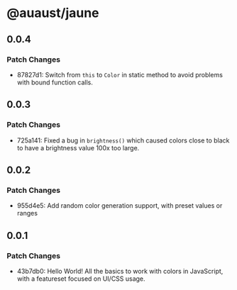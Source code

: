 # @auaust/jaune

## 0.0.4

### Patch Changes

- 87827d1: Switch from `this` to `Color` in static method to avoid problems with bound function calls.

## 0.0.3

### Patch Changes

- 725a141: Fixed a bug in `brightness()` which caused colors close to black to have a brightness value 100x too large.

## 0.0.2

### Patch Changes

- 955d4e5: Add random color generation support, with preset values or ranges

## 0.0.1

### Patch Changes

- 43b7db0: Hello World! All the basics to work with colors in JavaScript, with a featureset focused on UI/CSS usage.
